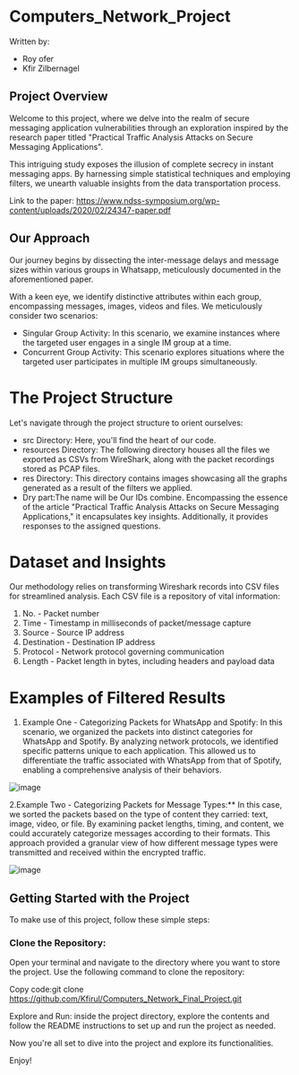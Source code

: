 # Computers_Network_Project
Written by:
* Roy ofer
* Kfir Zilbernagel

## Project Overview
Welcome to this project, where we delve into the realm of secure messaging application vulnerabilities through an exploration inspired by the research paper titled "Practical Traffic Analysis Attacks on Secure Messaging Applications".

This intriguing study exposes the illusion of complete secrecy in instant messaging apps. 
By harnessing simple statistical techniques and employing filters, we unearth valuable insights from the data transportation process.

Link to the paper: https://www.ndss-symposium.org/wp-content/uploads/2020/02/24347-paper.pdf

## Our Approach
Our journey begins by dissecting the inter-message delays and message sizes within various groups in Whatsapp, meticulously documented in the aforementioned paper.

With a keen eye, we identify distinctive attributes within each group, encompassing messages, images, videos and files.
We meticulously consider two scenarios:

* Singular Group Activity: In this scenario, we examine instances where the targeted user engages in a single IM group at a time.
* Concurrent Group Activity: This scenario explores situations where the targeted user participates in multiple IM groups simultaneously.

# The Project Structure
Let's navigate through the project structure to orient ourselves:

* src Directory: Here, you'll find the heart of our code.
* resources Directory: The following directory houses all the files we exported as CSVs from WireShark, along with the packet recordings stored as PCAP files.
* res Directory: This directory contains images showcasing all the graphs generated as a result of the filters we applied.
* Dry part:The name will be Our IDs combine. Encompassing the essence of the article "Practical Traffic Analysis Attacks on Secure Messaging Applications," it encapsulates key insights. Additionally, it provides responses to the assigned questions.

# Dataset and Insights
Our methodology relies on transforming Wireshark records into CSV files for streamlined analysis. Each CSV file is a repository of vital information:

1. No. - Packet number
2. Time - Timestamp in milliseconds of packet/message capture
3. Source - Source IP address
4. Destination - Destination IP address
5. Protocol - Network protocol governing communication
6. Length - Packet length in bytes, including headers and payload data

# Examples of Filtered Results
1. Example One - Categorizing Packets for WhatsApp and Spotify:
   In this scenario, we organized the packets into distinct categories for WhatsApp and Spotify. By analyzing network protocols, we identified specific patterns unique to each application. This allowed us to differentiate the traffic associated with WhatsApp from that of Spotify, enabling a comprehensive analysis of their behaviors.

![image](https://github.com/Kfirul/Computers_Network_Final_Project/assets/99495429/ec138688-8fe6-45e8-aca5-5f081a392957)



 2.Example Two - Categorizing Packets for Message Types:**
   In this case, we sorted the packets based on the type of content they carried: text, image, video, or file. By examining packet lengths, timing, and content, we could accurately categorize messages according to their formats. This approach provided a granular view of how different message types were transmitted and received within the encrypted traffic.

![image](https://github.com/Kfirul/Computers_Network_Final_Project/assets/99495429/0619f099-adbd-4803-b9c9-3aa1f6202863)

## Getting Started with the Project
To make use of this project, follow these simple steps:

### Clone the Repository:
Open your terminal and navigate to the directory where you want to store the project. Use the following command to clone the repository:

Copy code:git clone https://github.com/Kfirul/Computers_Network_Final_Project.git

Explore and Run: inside the project directory, explore the contents and follow the README instructions to set up and run the project as needed.

Now you're all set to dive into the project and explore its functionalities.

Enjoy!

  
